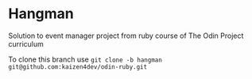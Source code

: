 # Hangman
Solution to event manager project from ruby course of The Odin Project curriculum

To clone this branch use `git clone -b hangman git@github.com:kaizen4dev/odin-ruby.git`
